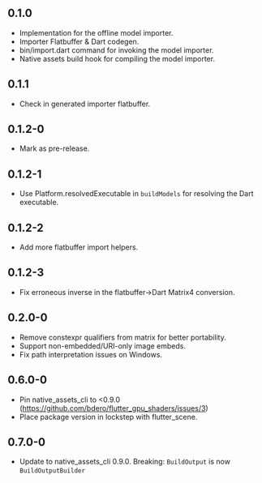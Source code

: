 ## 0.1.0

* Implementation for the offline model importer.
* Importer Flatbuffer & Dart codegen.
* bin/import.dart command for invoking the model importer.
* Native assets build hook for compiling the model importer.

## 0.1.1

* Check in generated importer flatbuffer.

## 0.1.2-0

* Mark as pre-release.

## 0.1.2-1

* Use Platform.resolvedExecutable in `buildModels` for resolving the Dart executable.

## 0.1.2-2

* Add more flatbuffer import helpers.

## 0.1.2-3

* Fix erroneous inverse in the flatbuffer->Dart Matrix4 conversion.

## 0.2.0-0

* Remove constexpr qualifiers from matrix for better portability.
* Support non-embedded/URI-only image embeds.
* Fix path interpretation issues on Windows.

## 0.6.0-0

* Pin native_assets_cli to <0.9.0
  (https://github.com/bdero/flutter_gpu_shaders/issues/3)
* Place package version in lockstep with flutter_scene.

## 0.7.0-0

* Update to native_assets_cli 0.9.0.
  Breaking: `BuildOutput` is now `BuildOutputBuilder`
